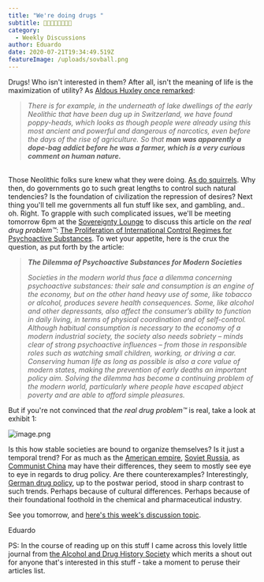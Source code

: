 ```yaml
---
title: "We're doing drugs "
subtitle: 🍷🍻🍄🌿🚬💊🍬🍫
category:
  - Weekly Discussions
author: Eduardo
date: 2020-07-21T19:34:49.519Z
featureImage: /uploads/sovball.png
---
```

Drugs! Who isn't interested in them? After all, isn't the meaning of life is the maximization of utility? As [Aldous Huxley once remarked](http://www.informationclearinghouse.info/article24712.htm):



> *There is for example, in the underneath of lake dwellings of the early Neolithic that have been dug up in Switzerland, we have found poppy-heads, which looks as though people were already using this most ancient and powerful and dangerous of narcotics, even before the days of the rise of agriculture. So that **man was apparently a dope-bag addict before he was a farmer, which is a very curious comment on human nature.***

\
Those Neolithic folks sure knew what they were doing. [As do squirrels](https://www.youtube.com/watch?v=0so5er4X3dc). Why then, do governments go to such great lengths to control such natural tendencies? Is the foundation of civilization the repression of desires? Next thing you'll tell me governments all fun stuff like sex, and gambling, and.. oh. Right. To grapple with such complicated issues, we'll be meeting tomorrow 6pm at the [Sovereignty Lounge](https://i.imgur.com/zQNZHyv.jpg) to discuss this article on *the real drug problem™*: [The Proliferation of International Control Regimes for Psychoactive Substances](https://alcoholanddrugshistorysociety.files.wordpress.com/2010/11/shad-22-2-room.pdf). To wet your appetite, here is the crux the question, as put forth by the article:



> ***The Dilemma of Psychoactive Substances for Modern Societies***
>
> *Societies in the modern world thus face a dilemma concerning psychoactive substances: their sale and consumption is an engine of the economy, but on the other hand heavy use of some, like tobacco or alcohol, produces severe health consequences. Some, like alcohol and other depressants, also affect the consumer’s ability to function in daily living, in terms of physical coordination and of self-control. Although habitual consumption is necessary to the economy of a modern industrial society, the society also needs sobriety – minds clear of strong psychoactive influences – from those in responsible roles such as watching small children, working, or driving a car. Conserving human life as long as possible is also a core value of modern states, making the prevention of early deaths an important policy aim. Solving the dilemma has become a continuing problem of the modern world, particularly where people have escaped abject poverty and are able to afford simple pleasures.*



But if you're not convinced that *the real drug problem™* is real, take a look at exhibit 1:

![image.png](https://mail.google.com/mail/u/0?ui=2&ik=731b35a246&attid=0.1&permmsgid=msg-a:r-2681377246274944121&th=167587aa04c97699&view=fimg&sz=s0-l75-ft&attbid=ANGjdJ_tTAMKfOlsHpW5IaaG2W2z9tyjF0aN0cXkAZiG2wjMkkLvvY8QU3WdjQO-Z-U19wCNr8srvBwbXIJ9v3gnfUNugMyPQ7gXFRiT5KZpwuQdAjNF41vXGIeJKiA&disp=emb&realattid=ii_jp0it1210)



Is this how stable societies are bound to organize themselves? Is it just a temporal trend? For as much as the [American empire](https://en.wikipedia.org/wiki/War_on_drugs), [Soviet Russia](https://en.wikipedia.org/wiki/Drug_policy_of_the_Soviet_Union), as [Communist China](https://nationalinterest.org/blog/the-buzz/china-waging-its-own-war-drugs-its-total-disaster-25194) may have their differences, they seem to mostly see eye to eye in regards to drug policy. Are there counterexamples? Interestingly, [German drug policy](https://en.wikipedia.org/wiki/Drug_policy_of_Nazi_Germany), up to the postwar period, stood in sharp contrast to such trends. Perhaps because of cultural differences. Perhaps because of their foundational foothold in the chemical and pharmaceutical industry.



See you tomorrow, and [here's this week's discussion topic](http://forum.caltechsovereignty.club/t/nov-28-discussion-international-drug-policy/41).



Eduardo



PS: In the course of reading up on this stuff I came across this lovely little journal from [the Alcohol and Drug History Society](https://alcoholanddrugshistorysociety.org/) which merits a shout out for anyone that's interested in this stuff - take a moment to peruse their articles list.